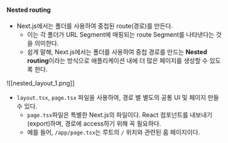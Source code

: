 
#### Nested routing

 - Next.js에서는 폴더를 사용하여 중첩된 route(경로)를 만든다. 
	- 이는 각 폴더가 URL Segment에 매핑되는 route Segment를 나타낸다는 것을 의미한다.
	- 쉽게 말해, Next.js에서는 폴더를 사용하여 중첩 경로를 만드는 **Nested routing**이라는 방식으로 애플리케이션 내에 더 많은 페이지를 생성할 수 있도록 한다.

![[nested_layout_1.png]]
- `layout.tsx`, `page.tsx` 파일을 사용하여, 경로 별 별도의 공통 UI 및 페이지 만들 수 있다.
	- `page.tsx`파일은 특별한 Next.js의 파일이다. React 컴포넌트를 내보내기(export)하며, 경로에 access하기 위해 꼭 필요하다.
	- 예를 들어, `/app/page.tsx`는 루트의 `/` 위치와 관련된 홈 페이지이다.